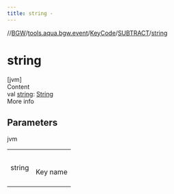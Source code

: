 ```yaml
---
title: string -
---
```

//[BGW](../../../../index.md)/[tools.aqua.bgw.event](../../index.md)/[KeyCode](../index.md)/[SUBTRACT](index.md)/[string](string.md)



# string  
[jvm]  
Content  
val [string](string.md): [String](https://kotlinlang.org/api/latest/jvm/stdlib/kotlin/-string/index.html)  
More info  


## Parameters  
  
jvm  
  
| | |
|---|---|
| <a name="tools.aqua.bgw.event/KeyCode.SUBTRACT/string/#/PointingToDeclaration/"></a>string| <a name="tools.aqua.bgw.event/KeyCode.SUBTRACT/string/#/PointingToDeclaration/"></a><br><br>Key name<br><br>|
  
  



